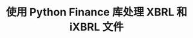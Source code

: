 ﻿---
title: 使用 Python Finance 库处理 XBRL 和 iXBRL 文件
linktitle: 使用 XBRL 和 iXBRL 文件
type: docs
weight: 20
url: /zh/python-net/working-with-xbrl-and-ixbrl-files/
description: Python Finance 库 API 可以创建、读取、转换和验证 XBRL 和 iXBRL 文件。
---

